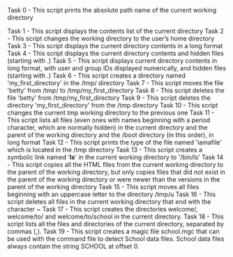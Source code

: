 Task 0 - This script prints the absolute path name of the current working directory

Task 1 - This script displays the contents list of the current directory
Task 2 - This script changes the working directory to the user’s home directory
Task 3 - This script displays the current directory contents in a long format
Task 4 - This script displays the current directory contents and hidden files (starting with .)
Task 5 - This script displays current directory contents in long format, with user and group IDs displayed numerically, and hidden files (starting with .)
Task 6 - This script creates a directory named 'my_first_directory' in the /tmp/ directory
Task 7 - This script moves the file 'betty' from /tmp/ to /tmp/my_first_directory
Task 8 - This script deletes the file 'betty' from /tmp/my_first_directory
Task 9 - This script deletes the directory 'my_first_directory' from the /tmp directory
Task 10 - This script changes the current tmp working directory to the previous one
Task 11 - This script lists all files (even ones with names beginning with a period character, which are normally hidden) in the current directory and the parent of the working directory and the /boot directory (in this order), in long format
Task 12 - This script prints the type of the file named 'iamafile' which is located in the /tmp directory
Task 13 - This script creates a symbolic link named '__ls__' in the current working directory to '/bin/ls' 
Task 14 - This script copies all the HTML files from the current working directory to the parent of the working directory, but only copies files that did not exist in the parent of the working directory or were newer than the versions in the parent of the working directory
Task 15 - This script moves all files beginning with an uppercase letter to the directory /tmp/u
Task 16 - This script deletes all files in the current working directory that end with the character ~
Task 17 - This script creates the directories welcome/, welcome/to/ and welcome/to/school in the current directory.
Task 18 - This script lists all the files and directories of the current directory, separated by commas (,).
Task 19 - This script creates a magic file school.mgc that can be used with the command file to detect School data files. School data files always contain the string SCHOOL at offset 0.
